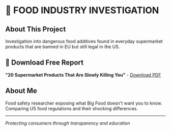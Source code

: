 # 🚨 FOOD INDUSTRY INVESTIGATION

## About This Project
Investigation into dangerous food additives found in everyday supermarket products that are banned in EU but still legal in the US.

## 📄 Download Free Report
**"20 Supermarket Products That Are Slowly Killing You"** - [Download PDF](link-to-pdf)

## About Me
Food safety researcher exposing what Big Food doesn't want you to know. 
Comparing US food regulations and their shocking differences.

---
*Protecting consumers through transparency and education*
